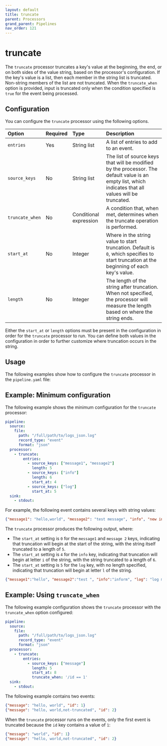 ```yaml
---
layout: default
title: truncate
parent: Processors
grand_parent: Pipelines
nav_order: 121
---
```


# truncate

The `truncate` processor truncates a key's value at the beginning, the end, or on both sides of the value string, based on the processor's configuration. If the key's value is a list, then each member in the string list is truncated. Non-string members of the list are not truncated. When the `truncate_when` option is provided, input is truncated only when the condition specified is `true` for the event being processed.

## Configuration

You can configure the `truncate` processor using the following options.

Option | Required | Type | Description
:--- | :--- | :--- | :---
`entries` | Yes | String list | A list of entries to add to an event.
`source_keys` | No | String list | The list of source keys that will be modified by the processor. The default value is an empty list, which indicates that all values will be truncated.
`truncate_when` | No | Conditional expression | A condition that, when met, determines when the truncate operation is performed. 
`start_at` | No | Integer | Where in the string value to start truncation. Default is `0`, which specifies to start truncation at the beginning of each key's value.
`length` | No | Integer| The length of the string after truncation. When not specified, the processor will measure the length based on where the string ends.

Either the `start_at` or `length` options must be present in the configuration in order for the `truncate` processor to run. You can define both values in the configuration in order to further customize where truncation occurs in the string.

## Usage

The following examples show how to configure the `truncate` processor in the `pipeline.yaml` file:

## Example: Minimum configuration

The following example shows the minimum configuration for the `truncate` processor:

```yaml
pipeline:
  source:
    file:
      path: "/full/path/to/logs_json.log"
      record_type: "event"
      format: "json"
  processor:
    - truncate:
        entries:
          - source_keys: ["message1", "message2"]
            length: 5
          - source_keys: ["info"]
            length: 6
            start_at: 4
          - source_keys: ["log"]
            start_at: 5
  sink:
    - stdout:
```

For example, the following event contains several keys with string values:

```json
{"message1": "hello,world", "message2": "test message", "info", "new information", "log": "test log message"}
```

The `truncate` processor produces the following output, where:

- The `start_at` setting is `0` for the `message1` and `message 2` keys, indicating that truncation will begin at the start of the string, with the string itself truncated to a length of `5`.
- The `start_at` setting is `4` for the `info` key, indicating that truncation will begin at letter `i` of the string, with the string truncated to a length of `6`.
- The `start_at` setting is `5` for the `log` key, with no length specified, indicating that truncation will begin at letter `l` of the string.

```json
{"message1":"hello", "message2":"test ", "info":"inform", "log": "log message"}
```


## Example: Using `truncate_when`

The following example configuration shows the `truncate` processor with the `truncate_when` option configured:

```yaml
pipeline:
  source:
    file:
      path: "/full/path/to/logs_json.log"
      record_type: "event"
      format: "json"
  processor:
    - truncate:
        entries:
          - source_keys: ["message"]
            length: 5
            start_at: 8
            truncate_when: '/id == 1'
  sink:
    - stdout:
```

The following example contains two events:

```json
{"message": "hello, world", "id": 1}
{"message": "hello, world,not-truncated", "id": 2}
```

When the `truncate` processor runs on the events, only the first event is truncated because the `id` key contains a value of `1`:

```json
{"message": "world", "id": 1}
{"message": "hello, world,not-truncated", "id": 2}
```
